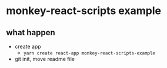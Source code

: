 # monkey-react-scripts example

## what happen
- create app 
  - `yarn create react-app monkey-react-scripts-example`
- git init, move readme file
